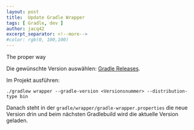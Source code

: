 ```yaml
---
layout: post
title:  Update Gradle Wrapper
tags: [ Gradle, dev ]
author: jacq42
excerpt_separator: <!--more-->
#color: rgb(0, 100,100)
---
```


The proper way

<!--more-->

Die gewünschte Version auswählen: [Gradle Releases](https://gradle.org/releases/).

Im Projekt ausführen:

```
./gradlew wrapper --gradle-version <Versionsnummer> --distribution-type bin
```

Danach steht in der `gradle/wrapper/gradle-wrapper.properties` die neue Version drin und beim nächsten Gradlebuild wird
die aktuelle Version geladen.